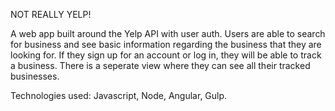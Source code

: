 
NOT REALLY YELP!

A web app built around the Yelp API with user auth.  Users are able to search for business and see basic information regarding the business that they are looking for.  If they sign up for an account or log in, they will be able to track a business.  There is a seperate view where they can see all their tracked businesses.

Technologies used: Javascript, Node, Angular, Gulp.

